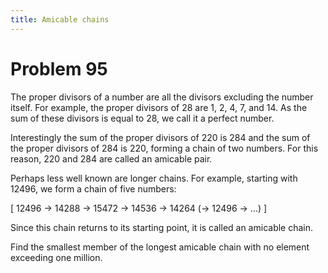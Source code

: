 ```yaml
---
title: Amicable chains
---
```

# Problem 95

The proper divisors of a number are all the divisors excluding the number itself. For example, the proper divisors of 28 are 1, 2, 4, 7, and 14. As the sum of these divisors is equal to 28, we call it a perfect number.

Interestingly the sum of the proper divisors of 220 is 284 and the sum of the proper divisors of 284 is 220, forming a chain of two numbers. For this reason, 220 and 284 are called an amicable pair.

Perhaps less well known are longer chains. For example, starting with 12496, we form a chain of five numbers:

\[
12496 → 14288 → 15472 → 14536 → 14264 (→ 12496 → ...)
\]

Since this chain returns to its starting point, it is called an amicable chain.

Find the smallest member of the longest amicable chain with no element exceeding one million.
